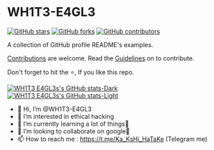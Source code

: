 # WH1T3-E4GL3


[![GitHub stars](https://img.shields.io/github/stars/themlphdstudent/awesome-github-profile-readme-templates.svg)](https://github.com/durgeshsamariya/awesome-github-profile-readme-templates/stargazers)
[![GitHub forks](https://img.shields.io/github/forks/themlphdstudent/awesome-github-profile-readme-templates.svg?color=blue)](https://github.com/durgeshsamariya/awesome-github-profile-readme-templates/network)
[![GitHub contributors](https://img.shields.io/github/contributors/themlphdstudent/awesome-github-profile-readme-templates.svg?color=blue)](https://github.com/durgeshsamariya/awesome-github-profile-readme-templates/network)

A collection of GitHub profile README's examples.

[Contributions](https://github.com/durgeshsamariya/awesome-github-profile-readme-templates/blob/master/CONTRIBUTING.md) are welcome. Read the [Guidelines](https://github.com/durgeshsamariya/awesome-github-profile-readme-templates/blob/master/CONTRIBUTING.md) on to contribute.

Don't forget to hit the :star:, If you like this repo.

[![WH1T3 E4GL3s's GitHub stats-Dark](https://github-readme-stats.vercel.app/api?username=WH1T3-E4GL3&show_icons=true&theme=dark#gh-dark-mode-only)](https://github.com/anuraghazra/github-readme-stats#gh-dark-mode-only)
[![WH1T3 E4GL3s's GitHub stats-Light](https://github-readme-stats.vercel.app/api?username=WH1T3-E4GL3a&show_icons=true&theme=default#gh-light-mode-only)](https://github.com/anuraghazra/github-readme-stats#gh-light-mode-only)



- 👋 Hi, I’m @WH1T3-E4GL3
- 👀 I’m interested in ethical hacking
- 🌱 I’m currently learning a lot of things🥵
- 💞️ I’m looking to collaborate on google🤭
- 📫 How to reach me : https://t.me/Ka_KsHi_HaTaKe (Telegram me)

<!---
WH1T3-E4GL3/WH1T3-E4GL3 is a ✨ special ✨ repository because its `README.md` (this file) appears on your GitHub profile.
You can click the Preview link to take a look at your changes.
--->
